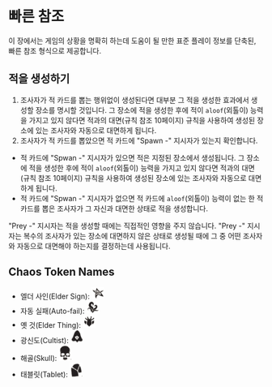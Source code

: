 빠른 참조
=======

이 장에서는 게임의 상황을 명확히 하는데 도움이 될 만한 표준 플레이 정보를 단축된, 빠른 참조 형식으로 제공합니다.

## 적을 생성하기
1. 조사자가 적 카드를 뽑는 행위없이 생성된다면 대부분 그 적을 생성한 효과에서 생성할 장소를 명시할 것입니다. 그 장소에 적을 생성한 후에 적이 `aloof`(외톨이) 능력을 가지고 있지 않다면 적과의 대면(규칙 참조 10페이지) 규칙을 사용하여 생성된 장소에 있는 조사자와 자동으로 대면하게 됩니다.
1. 조사자가 적 카드를 뽑았으면 적 카드에 "Spawn -" 지시자가 있는지 확인합니다.
  * 적 카드에 "Spwan -" 지시자가 있으면 적은 지정된 장소에서 생성됩니다. 그 장소에 적을 생성한 후에 적이 `aloof`(외톨이) 능력을 가지고 있지 않다면 적과의 대면(규칙 참조 10페이지) 규칙을 사용하여 생성된 장소에 있는 조사자와 자동으로 대면하게 됩니다.
  * 적 카드에 "Spwan -" 지시자가 없으면 적 카드에 `aloof`(외톨이) 능력이 없는 한 적 카드를 뽑은 조사자가 그 자신과 대면한 상태로 적을 생성합니다.

"Prey -" 지시자는 적을 생성할 때에는 직접적인 영향을 주지 않습니다. "Prey -" 지시자는 복수의 조사자가 있는 장소에 대면하지 않은 상태로 생성될 때에 그 중 어떤 조사자와 자동으로 대면해야 하는지를 결정하는데 사용됩니다.

## Chaos Token Names

* 엘더 사인(Elder Sign): <img src="../images/chaos-eldersign.png" width=25>
* 자동 실패(Auto-fail): <img src="../images/chaos-tentacle.png" width=25>
* 옛 것(Elder Thing): <img src="../images/chaos-what.png" width=25>
* 광신도(Cultist): <img src="../images/chaos-acol.png" width=25>
* 해골(Skull): <img src="../images/chaos-skull.png" width=25>
* 태블릿(Tablet): <img src="../images/chaos-tablet.png" width=25>
